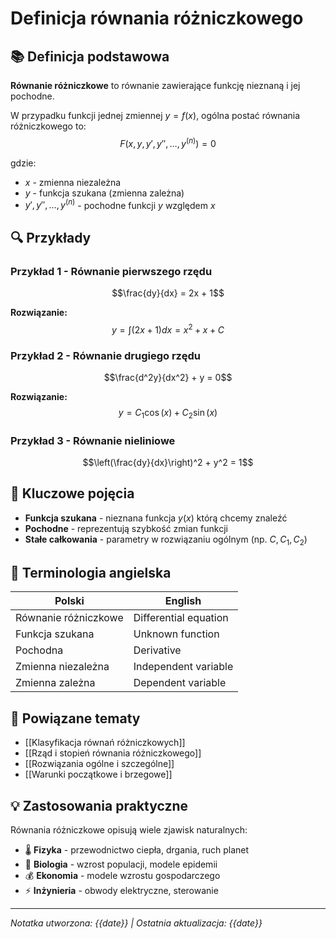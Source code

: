 # Definicja równania różniczkowego

## 📚 Definicja podstawowa

**Równanie różniczkowe** to równanie zawierające funkcję nieznaną i jej pochodne. 

W przypadku funkcji jednej zmiennej $y = f(x)$, ogólna postać równania różniczkowego to:
$$F(x, y, y', y'', \ldots, y^{(n)}) = 0$$

gdzie:
- $x$ - zmienna niezależna
- $y$ - funkcja szukana (zmienna zależna) 
- $y', y'', \ldots, y^{(n)}$ - pochodne funkcji $y$ względem $x$

## 🔍 Przykłady

### Przykład 1 - Równanie pierwszego rzędu
$$\frac{dy}{dx} = 2x + 1$$

**Rozwiązanie:**
$$y = \int (2x + 1) dx = x^2 + x + C$$

### Przykład 2 - Równanie drugiego rzędu  
$$\frac{d^2y}{dx^2} + y = 0$$

**Rozwiązanie:**
$$y = C_1 \cos(x) + C_2 \sin(x)$$

### Przykład 3 - Równanie nieliniowe
$$\left(\frac{dy}{dx}\right)^2 + y^2 = 1$$

## 🎯 Kluczowe pojęcia

- **Funkcja szukana** - nieznana funkcja $y(x)$ którą chcemy znaleźć
- **Pochodne** - reprezentują szybkość zmian funkcji
- **Stałe całkowania** - parametry w rozwiązaniu ogólnym (np. $C, C_1, C_2$)

## 📖 Terminologia angielska

| Polski | English |
|--------|---------|
| Równanie różniczkowe | Differential equation |
| Funkcja szukana | Unknown function |
| Pochodna | Derivative |
| Zmienna niezależna | Independent variable |
| Zmienna zależna | Dependent variable |

## 🔗 Powiązane tematy

- [[Klasyfikacja równań różniczkowych]]
- [[Rząd i stopień równania różniczkowego]]  
- [[Rozwiązania ogólne i szczególne]]
- [[Warunki początkowe i brzegowe]]

## 💡 Zastosowania praktyczne

Równania różniczkowe opisują wiele zjawisk naturalnych:
- 🌡️ **Fizyka** - przewodnictwo ciepła, drgania, ruch planet
- 🧬 **Biologia** - wzrost populacji, modele epidemii
- 💰 **Ekonomia** - modele wzrostu gospodarczego
- ⚡ **Inżynieria** - obwody elektryczne, sterowanie

---
*Notatka utworzona: {{date}} | Ostatnia aktualizacja: {{date}}*